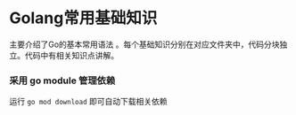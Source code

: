 # Golang常用基础知识

主要介绍了Go的基本常用语法 。每个基础知识分别在对应文件夹中，代码分块独立。代码中有相关知识点讲解。

### 采用 go module 管理依赖
 运行 `go mod download` 即可自动下载相关依赖
